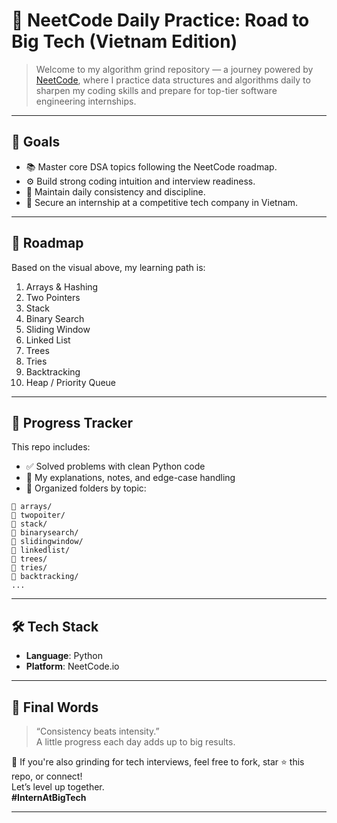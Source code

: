 # 🧮 NeetCode Daily Practice: Road to Big Tech (Vietnam Edition)

> Welcome to my algorithm grind repository — a journey powered by [NeetCode](https://neetcode.io/), where I practice data structures and algorithms daily to sharpen my coding skills and prepare for top-tier software engineering internships.

---

## 🎯 Goals

- 📚 Master core DSA topics following the NeetCode roadmap.
- ⚙️ Build strong coding intuition and interview readiness.
- 🔁 Maintain daily consistency and discipline.
- 💼 Secure an internship at a competitive tech company in Vietnam.

---

## 🧠 Roadmap

Based on the visual above, my learning path is:

1. Arrays & Hashing  
2. Two Pointers
3. Stack
4. Binary Search
5. Sliding Window
6. Linked List
7. Trees  
8. Tries
9. Backtracking
10. Heap / Priority Queue

---

## 📅 Progress Tracker

This repo includes:

- ✅ Solved problems with clean Python code
- 🧠 My explanations, notes, and edge-case handling
- 📂 Organized folders by topic:

```
📁 arrays/
📁 twopoiter/
📁 stack/
📁 binarysearch/
📁 slidingwindow/
📁 linkedlist/
📁 trees/
📁 tries/
📁 backtracking/
...
```

---

## 🛠️ Tech Stack

- **Language**: Python  
- **Platform**: NeetCode.io

---

## 🏁 Final Words

> “Consistency beats intensity.”  
> A little progress each day adds up to big results.

📌 If you're also grinding for tech interviews, feel free to fork, star ⭐ this repo, or connect!  
Let’s level up together.  
**#InternAtBigTech**

---